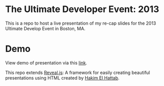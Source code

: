 # The Ultimate Developer Event: 2013

This is a repo to host a live presentation of my re-cap slides for the 2013 Ultimate Develop Event in Boston, MA.

# Demo
View demo of presentation via this [link](http://corinadaoi.github.io/ude2013/).
 
This repo extends [Reveal.js](https://github.com/hakimel/reveal.js): A framework for easily creating beautiful presentations using HTML created by [Hakim El Hattab](http://hakim.se).
